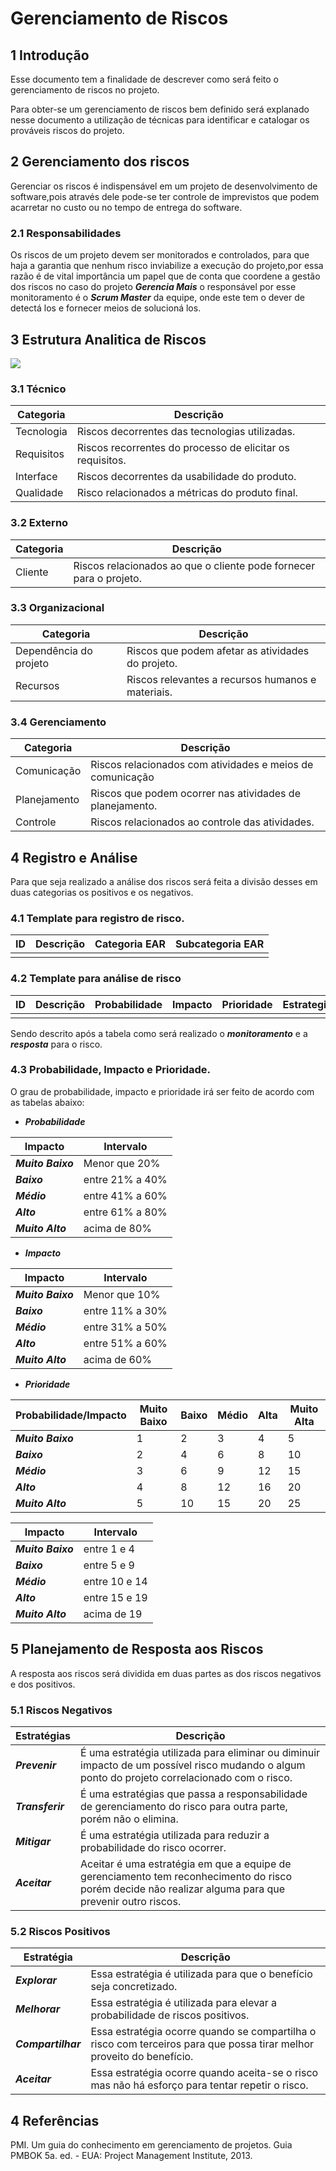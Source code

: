 # Gerenciamento de Riscos

## 1 Introdução

Esse documento tem a finalidade de descrever como será feito o gerenciamento de riscos no projeto.

Para obter-se um gerenciamento de riscos bem definido será explanado nesse documento a utilização de técnicas para identificar e catalogar os prováveis riscos do projeto.

## 2 Gerenciamento dos riscos

Gerenciar os riscos é indispensável em um projeto de desenvolvimento de software,pois através dele pode-se ter controle de imprevistos que podem acarretar no custo ou no tempo de entrega do software.


### 2.1 Responsabilidades

Os riscos de um projeto devem ser monitorados e controlados, para que haja a garantia que nenhum risco inviabilize a execução do projeto,por essa razão é de vital importância um papel que de conta que coordene a gestão dos riscos no caso do projeto ***Gerencia Mais*** o responsável por esse monitoramento é o ***Scrum Master*** da equipe, onde este tem o dever de detectá los e fornecer meios de solucioná los.

## 3 Estrutura Analitica de Riscos  

<img src="{{site.baseurl}}/documentos/imagens/Gerenciamento_de_Riscos/EAR.png">


### 3.1 Técnico
|Categoria|Descrição|
|-------|-------------|
|Tecnologia|Riscos decorrentes das tecnologias utilizadas.|
|Requisitos|Riscos recorrentes do processo de elicitar os requisitos.|
|Interface|Riscos decorrentes da usabilidade do produto.|
|Qualidade|Risco relacionados a métricas do produto final.|
### 3.2 Externo

|Categoria|Descrição|
|-------|-------------|
|Cliente|Riscos relacionados ao que o cliente pode fornecer para o projeto.|

### 3.3 Organizacional

|Categoria|Descrição|
|-------|-------------|
|Dependência do projeto|Riscos que podem afetar as atividades do projeto. |
|Recursos|Riscos relevantes a recursos humanos  e materiais.|

### 3.4 Gerenciamento

|Categoria|Descrição|
|-------|-------------|
|Comunicação|Riscos relacionados com atividades e meios de comunicação|
|Planejamento|Riscos que podem ocorrer nas atividades de planejamento.|
|Controle|Riscos relacionados ao controle das atividades.|

## 4 Registro e Análise

Para que seja realizado a análise dos riscos será feita a divisão desses em duas categorias os positivos e os negativos.

### 4.1 Template para registro de risco.

|ID|Descrição|Categoria EAR|Subcategoria EAR|
|-----|----|---|---------|
||||

### 4.2 Template para análise de risco

|ID|Descrição|Probabilidade| Impacto|Prioridade|Estrategia|
|----|----|---|----|---|-------|
||||||||

Sendo descrito após a tabela como será realizado o ***monitoramento*** e a ***resposta*** para o risco.

### 4.3 Probabilidade, Impacto e Prioridade.

O grau de probabilidade, impacto e prioridade irá ser feito de acordo com as tabelas abaixo:

* ***Probabilidade***

|Impacto|Intervalo|
|-------|---------|
|***Muito Baixo***| Menor que 20%|
|***Baixo***|entre 21% a 40%|
|***Médio***|entre 41% a 60%|
|***Alto***|entre 61% a 80%|
|***Muito Alto***|acima de 80%|

* ***Impacto***

|Impacto|Intervalo|
|-------|---------|
|***Muito Baixo***| Menor que 10%|
|***Baixo***|entre 11% a 30%|
|***Médio***|entre 31% a 50%|
|***Alto***|entre 51% a 60%|
|***Muito Alto***|acima de 60%|

* ***Prioridade***

|Probabilidade/Impacto|Muito Baixo|Baixo|Médio|Alta|Muito Alta|
|---------------|---------|----------|---------|-----------|-----------|
|***Muito Baixo***|1|2|3|4|5|
|***Baixo***|2|4|6|8|10|
|***Médio***|3|6|9|12|15|
|***Alto***|4|8|12|16|20|
|***Muito Alto***|5|10|15|20|25|



|Impacto|Intervalo|
|-------|---------|
|***Muito Baixo***| entre 1 e 4|
|***Baixo***|entre 5 e 9|
|***Médio***|entre 10 e 14|
|***Alto***|entre 15 e 19|
|***Muito Alto***|acima de 19|

## 5 Planejamento de Resposta aos Riscos

A resposta aos riscos será dividida em duas partes as dos riscos negativos e dos positivos.

### 5.1 Riscos Negativos

|Estratégias|Descrição|
|------------|----------|
|***Prevenir***|É uma estratégia utilizada para eliminar ou diminuir impacto de um possível risco mudando o algum ponto do projeto correlacionado com o risco.|
|***Transferir*** |É uma estratégias que passa a responsabilidade de gerenciamento do risco para outra parte, porém não o elimina.|
|***Mitigar*** |É uma estratégia utilizada para reduzir a probabilidade do risco ocorrer.|
|***Aceitar*** |Aceitar é uma estratégia em que a equipe de gerenciamento tem reconhecimento do risco porém decide não realizar alguma para que prevenir outro riscos.|

### 5.2 Riscos Positivos

|Estratégia|Descrição|
|---------|---------|
|***Explorar*** |Essa estratégia é utilizada para que o benefício seja concretizado.|
|***Melhorar*** |Essa estratégia é utilizada para  elevar a probabilidade de riscos positivos.|
|***Compartilhar*** |Essa estratégia ocorre quando se compartilha o risco com terceiros para que possa tirar melhor proveito do benefício.|
|***Aceitar*** |Essa estratégia ocorre quando aceita-se o risco mas não há esforço para tentar repetir o risco.|

## 4 Referências

PMI. Um guia do conhecimento em gerenciamento de projetos. Guia PMBOK 5a. ed. - EUA: Project Management Institute, 2013.
